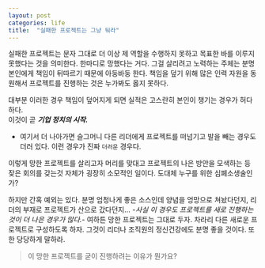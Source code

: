 ```yaml
---
layout: post
categories: life
title:  "실패한 프로젝트는 그냥 둬라"
---
```


실패한 프로젝트는 문자 그대로 더 이상 제 역할을 수행하지 못하고 목표한 바를 이루지 못했다는 것을 의미한다. 한마디로 망했다는 거다. 그걸 살리려고 노력하는 주체는 분명 본인에게 책임이 뒤따르기 때문에 아둥바둥 한다. 책임을 덮기 위해 많은 인력 자원을 동원해서 프로젝트를 진행하는 것은 누가봐도 옳지 못하다.

대부분 이러한 경우 책임이 덮어지게 되면 실적은 고스란히 본인이 챙기는 경우가 허다하다.  
이것이 곧 ***기업 정치의 시작.***

- 여기서 더 나아가면 슬그머니 다른 리더에게 프로젝트를 떠넘기고 발을 빼는 경우도 더러 있다. 이런 경우가 진짜 `더러운` 경우다.

이렇게 망한 프로젝트를 살리고자 머리를 맞대고 프로젝트의 나은 방안을 모색하는 등 잦은 회의를 갖는것 자체가 굉장히 소모적인 일이다.
도대체 누구를 위한 심폐소생술인가? 

하지만 간혹 예외는 있다. 분명 엄청나게 좋은 소스인데 양념을 엉망으로 쳐놨다던지, 리더의 부재로 프로젝트가 산으로 갔다던지... *-사실 이 경우도 프로젝트를 새로 진행하는 것이 더 나은 경우가 많다.-* 여하튼 망한 프로젝트는 그대로 두자. 차라리 다른 새로운 프로젝트로 구성하도록 하자. 그것이 리더나 조직원의 정신건강에도 분명 좋을 것이다. 또한 당당하게 말하라.

>이 망한 프로젝트를 굳이 진행하려는 이유가 뭔가요?

